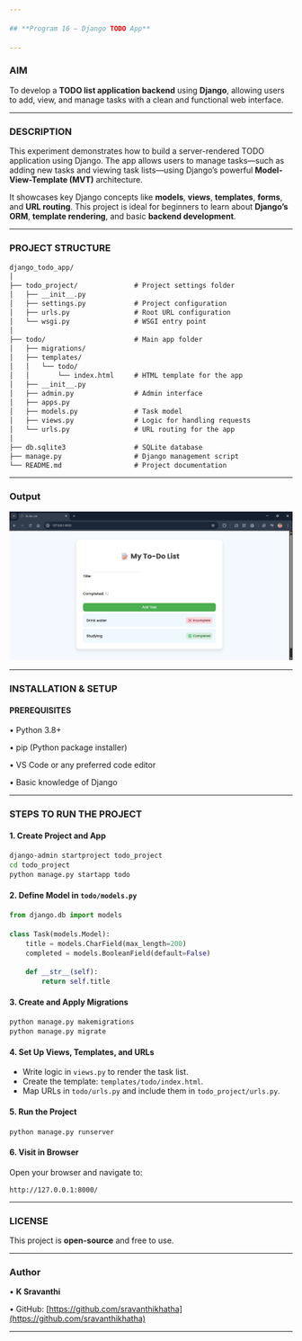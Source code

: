 ```yaml
---

## **Program 16 – Django TODO App**

---
```


### **AIM**

To develop a **TODO list application backend** using **Django**, allowing users to add, view, and manage tasks with a clean and functional web interface.

---

### **DESCRIPTION**

This experiment demonstrates how to build a server-rendered TODO application using Django. The app allows users to manage tasks—such as adding new tasks and viewing task lists—using Django’s powerful **Model-View-Template (MVT)** architecture.

It showcases key Django concepts like **models**, **views**, **templates**, **forms**, and **URL routing**. This project is ideal for beginners to learn about **Django’s ORM**, **template rendering**, and basic **backend development**.

---

### **PROJECT STRUCTURE**

```
django_todo_app/
│
├── todo_project/              # Project settings folder
│   ├── __init__.py
│   ├── settings.py            # Project configuration
│   ├── urls.py                # Root URL configuration
│   └── wsgi.py                # WSGI entry point
│
├── todo/                      # Main app folder
│   ├── migrations/
│   ├── templates/
│   │   └── todo/
│   │       └── index.html     # HTML template for the app
│   ├── __init__.py
│   ├── admin.py               # Admin interface
│   ├── apps.py
│   ├── models.py              # Task model
│   ├── views.py               # Logic for handling requests
│   └── urls.py                # URL routing for the app
│
├── db.sqlite3                 # SQLite database
├── manage.py                  # Django management script
└── README.md                  # Project documentation
```

---

### **Output**

![django_todo_app](Output/Todoapp.png)

---

### **INSTALLATION & SETUP**

#### **PREREQUISITES**

• Python 3.8+

• pip (Python package installer)

• VS Code or any preferred code editor

• Basic knowledge of Django

---

### **STEPS TO RUN THE PROJECT**

#### **1. Create Project and App**

```bash
django-admin startproject todo_project  
cd todo_project  
python manage.py startapp todo
```

#### **2. Define Model in `todo/models.py`**

```python
from django.db import models

class Task(models.Model):
    title = models.CharField(max_length=200)
    completed = models.BooleanField(default=False)

    def __str__(self):
        return self.title
```

#### **3. Create and Apply Migrations**

```bash
python manage.py makemigrations  
python manage.py migrate
```

#### **4. Set Up Views, Templates, and URLs**

* Write logic in `views.py` to render the task list.
* Create the template: `templates/todo/index.html`.
* Map URLs in `todo/urls.py` and include them in `todo_project/urls.py`.

#### **5. Run the Project**

```bash
python manage.py runserver
```

#### **6. Visit in Browser**

Open your browser and navigate to:

```
http://127.0.0.1:8000/
```

---

### **LICENSE**

This project is **open-source** and free to use.

---

### **Author**

• **K Sravanthi**

• GitHub: [https://github.com/sravanthikhatha](https://github.com/sravanthikhatha)

---
